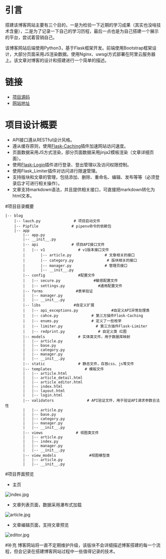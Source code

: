 # 引言
搭建该博客网站主要有三个目的，一是为检验一下近期的学习成果（其实也没啥技术含量），二是为了记录一下自己的学习历程，最后一点也是为自己搭建一个展示的平台，尝试着营销自己。

该博客网站后端使用Python3，基于Flask框架开发。前端使用Bootstrap框架设计，大部分页面采用JS渲染数据。使用Nginx、uwsgi方式部署在阿里云服务器上。该文章对博客的设计和搭建进行一个简单的描述。

# 链接
-  [项目源码](https://github.com/PuTongjian/blog)
-  [网站地址](http://47.103.198.17/index)

# 项目设计概要
- API接口遵从RESTful设计风格。
- 遵从缓存原则，使用[Flask-Caching](https://pythonhosted.org/Flask-Caching/)插件加速网站访问速度。
- 页面数据采用JS方式渲染，部分页面数据采用jinja2模板渲染（文章详细页面）。
- 使用[Flask-Login](http://www.pythondoc.com/flask-login/)插件进行登录、登出管理以及访问权限控制。
- 使用Flask_Limiter插件对访问进行限速管理。
- 支持版块和文章的管理，包括添加、删除、重命名、编辑、发布等等（必须登录后才可进行相关操作）。
- 文章支持markdown语法，并且提供相关接口，可直接把markdown转化为html文本。

#项目目录概要
~~~
|-- blog
    |-- lauch.py               # 项目启动文件
    |-- Pipfile               # pipenv命令的依赖包
    |-- app 
        |-- app.py
        |-- __init__.py
        |-- api               # 项目API接口文件
        |   |-- v1               # v1版本接口文件
        |       |-- article.py               # 文章相关的接口
        |       |-- category.py               # 版块相关的接口
        |       |-- manager.py               # 管理员接口
        |       |-- __init__.py
        |-- config               #配置文件
        |   |-- secure.py               #敏感配置文件
        |   |-- settings.py               #通用配置文件
        |-- forms               #表单验证
        |   |-- manager.py
        |   |-- __init__.py
        |-- libs               #自定义扩展
        |   |-- api_exceptions.py               #自定义API异常处理类
        |   |-- cahce.py               # 第三方插件Flask-Caching
        |   |-- enums.py               # 定义了一些枚举
        |   |-- limiter.py               # 第三方插件Flask-Limiter
        |   |-- redprint.py               # 自定义类 红图
        |-- models               # 实体类文件，用于数据库映射
        |   |-- article.py
        |   |-- base.py
        |   |-- category.py
        |   |-- manager.py
        |   |-- __init__.py
        |-- static               # 静态文件，存放css、js等文件
        |-- templates               # 模板文件
        |   |-- article.html
        |   |-- article_detail.html
        |   |-- article_editor.html
        |   |-- index.html
        |   |-- layout.html
        |   |-- login.html
        |-- validators               # API验证文件，用于验证API请求参数合法性
        |   |-- article.py
        |   |-- base.py
        |   |-- category.py
        |   |-- manager.py
        |   |-- __init__.py
        |-- views               # 视图类文件
        |   |-- article.py
        |   |-- index.py
        |   |-- manager.py
        |   |-- __init__.py
        |-- view_models               #视图模型类
        |   |-- article.py
        |   |-- __init__.py
~~~

#项目界面预览

- 主页

![index.jpg](http://47.103.198.17/upload/upload_images/4a2575620a362a5237bdeb10a9694d3d.jpeg/480)

- 文章列表页面，数据采用瀑布式加载

![article.jpg](http://47.103.198.17/upload/upload_images/21680736e11026167b46729dc69c681e.jpeg/480)

- 文章编辑页面，支持文章预览

![editor.jpg](http://47.103.198.17/upload/upload_images/7234758c8565a640c70fa7f447ddba08.jpeg/480)

#补充
博客网站将一直不定期维护升级，该版块不会详细描述博客搭建的每一个流程，但会记录在搭建博客网站过程中一些值得记录的技术。
